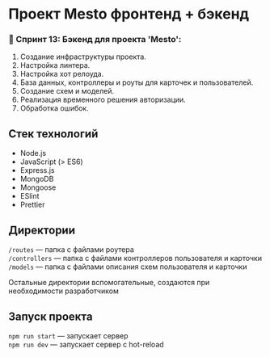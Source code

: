 # Проект Mesto фронтенд + бэкенд

### 🎯 Спринт 13: Бэкенд для проекта 'Mesto':
1. Создание инфраструктуры проекта.
2. Настройка линтера.
3. Настройка хот релоуда.
4. База данных, контроллеры и роуты для карточек и пользователей.
5. Создание схем и моделей.
6. Реализация временного решения авторизации.
7. Обработка ошибок.

## Стек технологий

* Node.js 
* JavaScript (> ES6) 
* Express.js
* MongoDB
* Mongoose
* ESlint
* Prettier

## Директории

`/routes` — папка с файлами роутера  
`/controllers` — папка с файлами контроллеров пользователя и карточки   
`/models` — папка с файлами описания схем пользователя и карточки  
  
Остальные директории вспомогательные, создаются при необходимости разработчиком

## Запуск проекта

`npm run start` — запускает сервер   
`npm run dev` — запускает сервер с hot-reload

